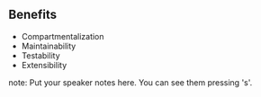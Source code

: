 ## Benefits

* Compartmentalization
* Maintainability
* Testability
* Extensibility

note:
    Put your speaker notes here.
    You can see them pressing 's'.
